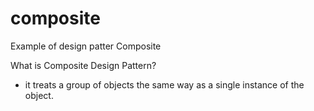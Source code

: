 # composite
Example of design patter Composite

What is Composite Design Pattern?
- it treats a group of objects the same way as a single instance of the object.
